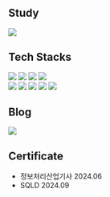 <div>
  
## Study
<a href="https://hits.seeyoufarm.com"><img src="https://hits.seeyoufarm.com/api/count/incr/badge.svg?url=https%3A%2F%2Fgithub.com%2Fkangminhyuk1111%2Fhit-counter&count_bg=%2379C83D&title_bg=%23555555&icon=&icon_color=%23E7E7E7&title=hits&edge_flat=false"/></a>

##  Tech Stacks
  <img src="https://img.shields.io/badge/typescript-3178C6?style=for-the-square&logo=typescript&logoColor=black"> 
  <img src="https://img.shields.io/badge/Java-007396?style=for-the-square&logo=Java&logoColor=white">
  <img src="https://img.shields.io/badge/Kotlin-7F52FF?style=for-the-square&logo=Kotlin&logoColor=white">
  <img src="https://img.shields.io/badge/Python-3776AB?style=for-the-square&logo=Python&logoColor=white">
  <br>
  <img src="https://img.shields.io/badge/Spring-6DB33F?style=for-the-square&logo=Spring&logoColor=white"/>
  <img src="https://img.shields.io/badge/mysql-4479A1?style=for-the-square&logo=mysql&logoColor=white">
  <img src="https://img.shields.io/badge/node.js-339933?style=for-the-square&logo=Node.js&logoColor=white">  
  <img src="https://img.shields.io/badge/jquery-0769AD?style=for-the-square&logo=jquery&logoColor=white">
  <img src="https://img.shields.io/badge/react-61DAFB?style=for-the-square&logo=react&logoColor=black"> 
  <br>

##  Blog
<a href="https://kangminhyuk1111.tistory.com">
 <img src="https://img.shields.io/badge/Tistory-EC4815?style=for-the-square&logo=Tistory&logoColor=white">
</a>

## Certificate
- 정보처리산업기사 2024.06
- SQLD 2024.09

<!--

## 🔨Project🔨
### 풀스택 프로젝트 심부릉 react + express + redux
#### 심부름이 필요한 사람들을 위한 커뮤니티 플랫폼
- http://52.62.33.115/

![ezgif com-video-to-gif (1)](https://github.com/kangminhyuk1111/kangminhyuk1111/assets/96116158/7f6050ff-672d-445d-b5e6-fa5aad90e693)


### 풀스택 채팅 앱 시바챗 ejs + socket.io
#### socket.io를 이용한 풀스택 채팅 웹어플리케이션
- http://115.85.180.211:8001/

![ezgif com-video-to-gif (9)](https://github.com/kangminhyuk1111/kangminhyuk1111/assets/96116158/2be3f38c-8098-4a8e-9a03-ecdd9be0a2c7)


### 프론트엔드 오늘의 가계부 HTML + CSS+ JS
#### 1인가구를 위한 소비,지출을 정리하는 가계부
- http://115.85.180.211:5050/

![ezgif com-video-to-gif (14)](https://github.com/kangminhyuk1111/kangminhyuk1111/assets/96116158/c904da23-b071-4b51-a2d4-076e5bb976ac)


### 풀스택 기차 자동예약 프로젝트 React + Flask (진행중..)
#### python모듈을 이용한 기차 자동매매 프로젝트
- 개발 중

![ezgif com-video-to-gif (19)](https://github.com/kangminhyuk1111/kangminhyuk1111/assets/96116158/e32b0c3e-e2cd-44b3-8320-89b38184b888)


## 🏆 Github Stats

![Anurag's GitHub stats](https://github-readme-stats.vercel.app/api?username=kangminhyuk1111&show_icons=true&theme=radical)<br/>
[![Top Langs](https://github-readme-stats.vercel.app/api/top-langs/?username=kangminhyuk1111&layout=compact)](https://github.com/anuraghazra/github-readme-stats)

## solved.ac
[![Solved.ac Profile](http://mazassumnida.wtf/api/v2/generate_badge?boj=rkdglqkr12)](https://solved.ac/백준아이디/)

## 🎟 Contact

  <p>email : rkdglqkr12@naver.com</p>

</div>


 -->
